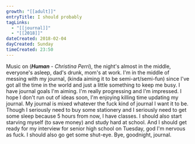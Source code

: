 ```yaml
---
growth: "[[adult]]"
entryTitle: I should probably
tagLinks:
  - "[[journal]]"
  - "[[2018]]"
dateCreated: 2018-02-04
dayCreated: Sunday
timeCreated: 23:50
---
```

Music on (***Human*** - *Christina Perri*), the night's almost in the middle, everyone's asleep, dad's drunk, mom's at work. I'm in the middle of messing with my journal, (kinda aiming it to be semi-art/semi-fun) since I've got all the time in the world and just a little something to keep me busy. I have journal goals I'm aiming. I'm really progressing and I'm impressed. I hope I don't run out of ideas soon, I'm enjoying killing time updating my journal. My journal is mixed whatever the fuck kind of journal I want it to be. Though I seriously need to buy some stationery and I seriously need to get some sleep because 5 hours from now, I have classes. I should also start starving myself (to save money) and study hard at school. And I should get ready for my interview for senior high school on Tuesday, god I'm nervous as fuck. I should also go get some shut-eye. Bye, goodnight, journal. 